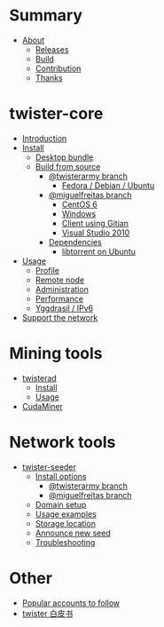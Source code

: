 # Summary

- [About](./about/index.md)
    - [Releases](./about/releases.md)
    - [Build](./about/build.md)
    - [Contribution](./about/contribution.md)
    - [Thanks](./about/thanks.md)

# twister-core

- [Introduction](./twister-core/about.md)
- [Install]()
    - [Desktop bundle](./twister-core/desktop-bundle.md)
    - [Build from source](./twister-core/build-from-source.md)
        - [@twisterarmy branch]()
            - [Fedora / Debian / Ubuntu](./twister-core/twisterarmy/build-on-linux.md)
        - [@miguelfreitas branch]()
            - [CentOS 6](./twister-core/miguelfreitas/compiling-twister-on-centos-6.md)
            - [Windows](./twister-core/miguelfreitas/compiling-for-windows.md)
            - [Client using Gitian](./twister-core/miguelfreitas/build-native-windows-client-using-gitian.md)
            - [Visual Studio 2010](./twister-core/miguelfreitas/building-twister-with-visual-studio-2010.md)
        - [Dependencies]()
            - [libtorrent on Ubuntu](./twister-core/libtorrent-build-on-ubuntu.md)
- [Usage](./twister-core/usage.md)
    - [Profile](./twister-core/profile.md)
    - [Remote node](./twister-core/remote-node.md)
    - [Administration](./twister-core/administration.md)
    - [Performance](./twister-core/performance.md)
    - [Yggdrasil / IPv6](./twister-core/yggdrasil-ipv6.md)
- [Support the network](./twister-core/support-the-network.md)

# Mining tools

- [twisterad](./twisterad/index.md)
    - [Install](./twisterad/install.md)
    - [Usage](./twisterad/usage.md)
- [CudaMiner](./cudaminer-twister/index.md)

# Network tools

- [twister-seeder](./twister-seeder/index.md)
    - [Install options](./twister-seeder/install-options.md)
        - [@twisterarmy branch](./twister-seeder/twisterarmy/install.md)
        - [@miguelfreitas branch]()
    - [Domain setup](./twister-seeder/domain-setup.md)
    - [Usage examples](./twister-seeder/usage-examples.md)
    - [Storage location](./twister-seeder/storage-location.md)
    - [Announce new seed](./twister-seeder/announce-new-seed.md)
    - [Troubleshooting](./twister-seeder/troubleshooting.md)

# Other

- [Popular accounts to follow](./popular-accounts-to-follow.md)
- [twister 白皮书](./twister白皮书.md)